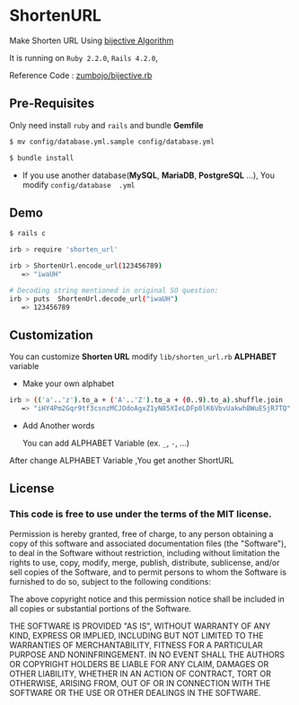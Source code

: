 # ShortenURL
Make Shorten URL Using [bijective Algorithm](http://en.wikipedia.org/wiki/Bijection)

It is running on `Ruby 2.2.0`, `Rails 4.2.0`,

Reference Code : [zumbojo/bijective.rb](https://gist.github.com/zumbojo/1073996)


## Pre-Requisites
Only need install `ruby` and `rails` and bundle **Gemfile**
```bash
$ mv config/database.yml.sample config/database.yml

$ bundle install
```

* If  you use another database(**MySQL**, **MariaDB**, **PostgreSQL** ...), 
You modify `config/database  .yml`


## Demo
```bash
$ rails c
```
```bash
irb > require 'shorten_url'

irb > ShortenUrl.encode_url(123456789)
   => "iwaUH"

# Decoding string mentioned in original SO question:
irb > puts  ShortenUrl.decode_url("iwaUH")
   => 123456789
```

## Customization

You can customize **Shorten URL** modify  `lib/shorten_url.rb` **ALPHABET** variable 

 * Make your own alphabet 
 
  ```bash
 irb > (('a'..'z').to_a + ('A'..'Z').to_a + (0..9).to_a).shuffle.join
     => "iHY4Pm2Gqr9tf3csnzMCJOdoAgxZ1yN85XIeLDFp0lK6VbvUakwhBWuESjR7TQ" 

  ```
 * Add Another words
   
   You can add ALPHABET Variable (ex. `_`, `-`, ...)
  
  
  After change ALPHABET Variable ,You get another ShortURL

## License
### This code is free to use under the terms of the MIT license.

Permission is hereby granted, free of charge, to any person obtaining
a copy of this software and associated documentation files (the
"Software"), to deal in the Software without restriction, including
without limitation the rights to use, copy, modify, merge, publish,
distribute, sublicense, and/or sell copies of the Software, and to
permit persons to whom the Software is furnished to do so, subject to
the following conditions:

The above copyright notice and this permission notice shall be included
in all copies or substantial portions of the Software.

THE SOFTWARE IS PROVIDED "AS IS", WITHOUT WARRANTY OF ANY KIND,
EXPRESS OR IMPLIED, INCLUDING BUT NOT LIMITED TO THE WARRANTIES OF
MERCHANTABILITY, FITNESS FOR A PARTICULAR PURPOSE AND NONINFRINGEMENT.
IN NO EVENT SHALL THE AUTHORS OR COPYRIGHT HOLDERS BE LIABLE FOR ANY
CLAIM, DAMAGES OR OTHER LIABILITY, WHETHER IN AN ACTION OF CONTRACT,
TORT OR OTHERWISE, ARISING FROM, OUT OF OR IN CONNECTION WITH THE
SOFTWARE OR THE USE OR OTHER DEALINGS IN THE SOFTWARE.
